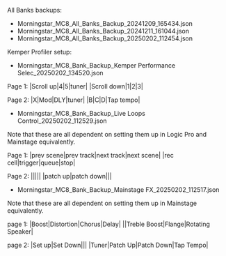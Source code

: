 All Banks backups:
* Morningstar_MC8_All_Banks_Backup_20241209_165434.json
* Morningstar_MC8_All_Banks_Backup_20241211_161044.json
* Morningstar_MC8_All_Banks_Backup_20250202_112454.json

Kemper Profiler setup:
* Morningstar_MC8_Bank_Backup_Kemper Performance Selec_20250202_134520.json

Page 1:
|Scroll up|4|5|tuner|
|Scroll down|1|2|3|

Page 2:
|X|Mod|DLY|tuner|
|B|C|D|Tap tempo|


* Morningstar_MC8_Bank_Backup_Live Loops Control_20250202_112529.json

Note that these are all dependent on setting them up in Logic Pro and Mainstage equivalently.

Page 1:
|prev scene|prev track|next track|next scene|
|rec cell|trigger|queue|stop|

Page 2:
|||||
|patch up|patch down|||

* Morningstar_MC8_Bank_Backup_Mainstage FX_20250202_112517.json

Note that these are all dependent on setting them up in Mainstage equivalently.

page 1:
|Boost|Distortion|Chorus|Delay|
||Treble Boost|Flange|Rotating Speaker|

page 2:
|Set up|Set Down|||
|Tuner|Patch Up|Patch Down|Tap Tempo|
